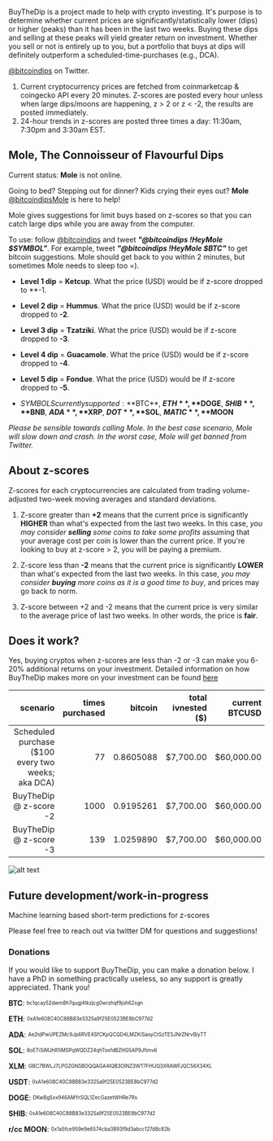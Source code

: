 
BuyTheDip is a project made to help with crypto investing. It's purpose is to determine whether current prices are significantly/statistically lower (dips) or higher (peaks) than it has been in the last two weeks. Buying these dips and selling at these peaks will yield greater return on investment. Whether you sell or not is entirely up to you, but a portfolio that buys at dips will definitely outperform a scheduled-time-purchases (e.g., DCA). 

[@bitcoindips](https://twitter.com/bitcoindips) on Twitter.
1. Current cryptocurrency prices are fetched from coinmarketcap & coingecko API every 20 minutes. Z-scores are posted every hour unless when large dips/moons are happening, z > 2 or z < -2, the results are posted immediately. 
2. 24-hour trends in z-scores are posted three times a day: 11:30am, 7:30pm and 3:30am EST.

## Mole, The Connoisseur of Flavourful Dips
Current status: **Mole** is not online. 

Going to bed? Stepping out for dinner? Kids crying their eyes out? 
**Mole** [@bitcoindipsMole](https://twitter.com/bitcoindipsMole) is here to help! 

Mole gives suggestions for limit buys based on z-scores so that you can catch large dips while you are away from the computer. 

To use: follow [@bitcoindips](https://twitter.com/bitcoindips) and tweet ***"@bitcoindips !HeyMole $SYMBOL"***. For example, tweet ***"@bitcoindips !HeyMole $BTC"*** to get bitcoin suggestions. Mole should get back to you within 2 minutes, but sometimes Mole needs to sleep too =). 

- **Level 1 dip** = **Ketcup**. What the price (USD) would be if z-score dropped to **-1.
- **Level 2 dip** = **Hummus**. What the price (USD) would be if z-score dropped to **-2**.
- **Level 3 dip** = **Tzatziki**. What the price (USD) would be if z-score dropped to **-3**.
- **Level 4 dip** = **Guacamole**. What the price (USD) would be if z-score dropped to **-4**.
- **Level 5 dip** = **Fondue**. What the price (USD) would be if z-score dropped to **-5**.

- $SYMBOLS currently supported: **$BTC**, **$ETH**, **$DOGE**, **$SHIB**, **$BNB**, **$ADA**, **$XRP**, **$DOT**, **$SOL**, **$MATIC**, **$MOON**

*Please be sensible towards calling Mole. In the best case scenario, Mole will slow down and crash. In the worst case, Mole will get banned from Twitter.*


## About z-scores

Z-scores for each cryptocurrencies are calculated from trading volume-adjusted two-week moving averages and standard deviations. 

1. Z-score greater than **+2** means that the current price is significantly **HIGHER** than what's expected from the last two weeks. In this case, *you may consider ***selling*** some coins to take some profits* assuming that your average cost per coin is lower than the current price. If you're looking to buy at z-score > 2, you will be paying a premium.

2. Z-score less than **-2** means that the current price is significantly **LOWER** than what's expected from the last two weeks. In this case, *you may consider ***buying*** more coins as it is a good time to buy*, and prices may go back to norm. 

3. Z-score between +2 and -2 means that the current price is very similar to the average price of last two weeks. In other words, the price is **fair**. 


## Does it work?

Yes, buying cryptos when z-scores are less than -2 or -3 can make you 6-20% additional returns on your investment. Detailed information on how BuyTheDip makes more on your investment can be found [here](https://ahjustsea.github.io/BuyTheDip/whythisworks)

scenario |	times purchased |	bitcoin |	total ivnested ($) |	current BTCUSD |	portfolio ($) | profit ($) |	profit (%)
-----: | -----: | -----: | -----: | -----: | -----: | -----: | -----:
Scheduled purchase ($100 every two weeks; aka DCA) |	77 |	0.8605088 |	$7,700.00 |	$60,000.00 |	$51,630.53 |	$43,930.53 |	570.5%
BuyTheDip @ z-score -2 |	1000 |	0.9195261 |	$7,700.00 |	$60,000.00 |	$55,171.56 |	$47,471.56 |	616.5%
BuyTheDip @ z-score -3 |	139 |	1.0259890 |	$7,700.00 |	$60,000.00 |	$61,559.34 |	$53,859.34 |	699.5%

![alt text](https://ahjustsea.github.io/BuyTheDip/BuyTheDip.png)


## Future development/work-in-progress

Machine learning based short-term predictions for z-scores

Please feel free to reach out via twitter DM for questions and suggestions!


### Donations

If you would like to support BuyTheDip, you can make a donation below. I have a PhD in something practically useless, so any support is greatly appreciated. Thank you!

**BTC**: <sub><sup> bc1qcay52dwm8h7qugj4tkzjcg0wrzhqf9jsh62sgn </sub></sup>

**ETH**: <sub><sup> 0xA1e608C40C88B83e3325a9f25E0523BE8bC977d2 </sub></sup>

**ADA**: <sub><sup> Ae2tdPwUPEZMc9Jp6RVE4SfCKpQCQD4LMZKiSaoyCtSzTE5JNrZNrvBiyTT </sub></sup>

**SOL**: <sub><sup> 8oETiSiMJhR1iMSPqWQDZ24qhToxfdBZHG5AP9Jfimv6 </sub></sup>

**XLM**: <sub><sup> GBC7BWLJ7LPGZGNSBOQQAGA4IQB3OINZ3WT7FHUQ3XRAWFJQC56X34XL </sub></sup>

**USDT**: <sub><sup> 0xA1e608C40C88B83e3325a9f25E0523BE8bC977d2 </sub></sup>

**DOGE**: <sub><sup> DKwBg5xx946AMYrSQL1ZecGazetWHRe7Rs </sub></sup>

**SHIB**: <sub><sup> 0xA1e608C40C88B83e3325a9f25E0523BE8bC977d2 </sub></sup>

**r/cc MOON**: <sub><sup> 0x1a5fce959e9e6574cba3893f9d3abcc127d8c82b </sub></sup>
